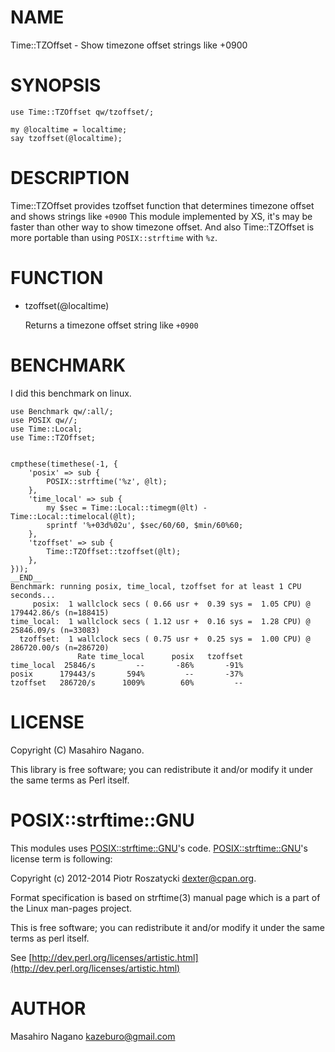 # NAME

Time::TZOffset - Show timezone offset strings like +0900

# SYNOPSIS

    use Time::TZOffset qw/tzoffset/;

    my @localtime = localtime;
    say tzoffset(@localtime);

# DESCRIPTION

Time::TZOffset provides tzoffset function that determines timezone offset and shows strings
like `+0900`
This module implemented by XS, it's may be faster than other way to show timezone offset.
And also Time::TZOffset is more portable than using `POSIX::strftime` with `%z`.

# FUNCTION

- tzoffset(@localtime)

    Returns a timezone offset string like `+0900`

# BENCHMARK

I did this benchmark on linux.

    use Benchmark qw/:all/;
    use POSIX qw//;
    use Time::Local;
    use Time::TZOffset;
    

    cmpthese(timethese(-1, {
        'posix' => sub {
            POSIX::strftime('%z', @lt);
        },
        'time_local' => sub {
            my $sec = Time::Local::timegm(@lt) - Time::Local::timelocal(@lt);
            sprintf '%+03d%02u', $sec/60/60, $min/60%60;
        },
        'tzoffset' => sub {
            Time::TZOffset::tzoffset(@lt);
        },
    }));
    __END__
    Benchmark: running posix, time_local, tzoffset for at least 1 CPU seconds...
         posix:  1 wallclock secs ( 0.66 usr +  0.39 sys =  1.05 CPU) @ 179442.86/s (n=188415)
    time_local:  1 wallclock secs ( 1.12 usr +  0.16 sys =  1.28 CPU) @ 25846.09/s (n=33083)
      tzoffset:  1 wallclock secs ( 0.75 usr +  0.25 sys =  1.00 CPU) @ 286720.00/s (n=286720)
                   Rate time_local      posix   tzoffset
    time_local  25846/s         --       -86%       -91%
    posix      179443/s       594%         --       -37%
    tzoffset   286720/s      1009%        60%         --

# LICENSE

Copyright (C) Masahiro Nagano.

This library is free software; you can redistribute it and/or modify
it under the same terms as Perl itself.

# POSIX::strftime::GNU

This modules uses [POSIX::strftime::GNU](http://search.cpan.org/perldoc?POSIX::strftime::GNU)'s code. [POSIX::strftime::GNU](http://search.cpan.org/perldoc?POSIX::strftime::GNU)'s  license term is following:

Copyright (c) 2012-2014 Piotr Roszatycki <dexter@cpan.org>.

Format specification is based on strftime(3) manual page which is a part of
the Linux man-pages project.

This is free software; you can redistribute it and/or modify it under
the same terms as perl itself.

See [http://dev.perl.org/licenses/artistic.html](http://dev.perl.org/licenses/artistic.html)

# AUTHOR

Masahiro Nagano <kazeburo@gmail.com>
